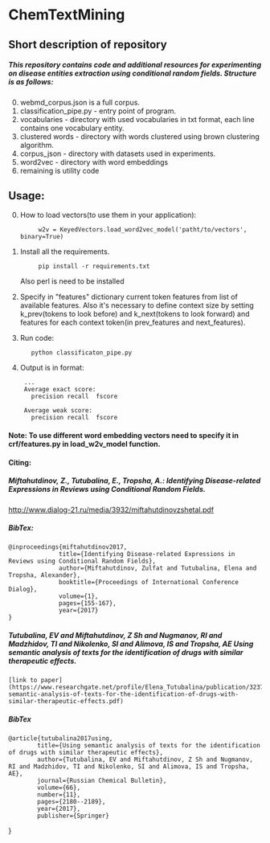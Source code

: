 # ChemTextMining
## Short description of repository
##### This repository contains code and additional resources for experimenting on disease entities extraction using conditional random fields. Structure is as follows:<br>
0. webmd_corpus.json is a full corpus.
1. classification_pipe.py - entry point of program.
2. vocabularies - directory with used vocabularies in txt format, each line contains one vocabulary entity.
3. clustered words - directory with words clustered using brown clustering algorithm.
4. corpus_json - directory with datasets used in experiments.
5. word2vec - directory with word embeddings
6. remaining is utility code

## Usage:
0. How to load vectors(to use them in your application):

            w2v = KeyedVectors.load_word2vec_model('patht/to/vectors', binary=True)                       
1. Install all the requirements.

            pip install -r requirements.txt
   Also perl is need to be installed

2. Specify in "features" dictionary current token features from list of available features. Also it's necessary to define context size by setting k_prev(tokens to look before) and k_next(tokens to look forward) and features for each context token(in prev_features and next_features).
3. Run code:

          python classificaton_pipe.py

4. Output is in format:

        ...
        Average exact score:
          precision	recall	fscore

        Average weak score:
          precision	recall	fscore


#### Note: To use different word embedding vectors need to specify it in crf/features.py in load_w2v_model function.
#### Citing:
#####   Miftahutdinov, Z., Tutubalina, E., Tropsha, A.: Identifying Disease-related Expressions in Reviews using Conditional Random Fields.
  http://www.dialog-21.ru/media/3932/miftahutdinovzshetal.pdf
##### BibTex:
    @inproceedings{miftahutdinov2017,
                  title={Identifying Disease-related Expressions in Reviews using Conditional Random Fields},
                  author={Miftahutdinov, Zulfat and Tutubalina, Elena and Tropsha, Alexander},
                  booktitle={Proceedings of International Conference Dialog},
                  volume={1},
                  pages={155-167},
                  year={2017}
    }
##### Tutubalina, EV and Miftahutdinov, Z Sh and Nugmanov, RI and Madzhidov, TI and Nikolenko, SI and Alimova, IS and Tropsha, AE Using semantic analysis of texts for the identification of drugs with similar therapeutic effects.
    [link to paper](https://www.researchgate.net/profile/Elena_Tutubalina/publication/323751823_Using_semantic_analysis_of_texts_for_the_identification_of_drugs_with_similar_therapeutic_effects/links/5bf7cfc3299bf1a0202cbc1f/Using-semantic-analysis-of-texts-for-the-identification-of-drugs-with-similar-therapeutic-effects.pdf)
##### BibTex
    @article{tutubalina2017using,
            title={Using semantic analysis of texts for the identification of drugs with similar therapeutic effects},
            author={Tutubalina, EV and Miftahutdinov, Z Sh and Nugmanov, RI and Madzhidov, TI and Nikolenko, SI and Alimova, IS and Tropsha, AE},
            journal={Russian Chemical Bulletin},
            volume={66},
            number={11},
            pages={2180--2189},
            year={2017},
            publisher={Springer}
}

